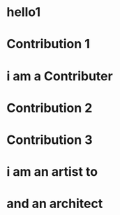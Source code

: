 # hello1
# Contribution 1
# i am a Contributer
# Contribution 2
# Contribution 3
# i am an artist to
#  and an architect

